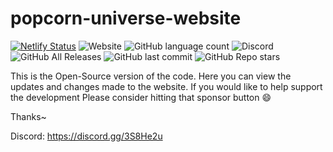 # popcorn-universe-website
[![Netlify Status](https://api.netlify.com/api/v1/badges/26492133-d3ce-4e04-99da-0d160f8bb8e3/deploy-status)](https://app.netlify.com/sites/popcorn-universe/deploys)
![Website](https://img.shields.io/website?down_color=red&down_message=Offline&label=Website%20Status&style=plastic&up_color=green&up_message=Online&url=https%3A%2F%2Fpopcorn-universe.netlify.app)
![GitHub language count](https://img.shields.io/github/languages/count/Nexus-Elf/popcorn-universe-website?label=Languages%20Used%20Count&style=plastic)
![Discord](https://img.shields.io/discord/758804810291347466?label=Join%20Our%20Discord&style=plastic)
![GitHub All Releases](https://img.shields.io/github/downloads/Nexus-Elf/popcorn-universe-website/total?label=Downloads&style=plastic)
![GitHub last commit](https://img.shields.io/github/last-commit/Nexus-Elf/popcorn-universe-website?color=blue&label=Last%20Commit)
![GitHub Repo stars](https://img.shields.io/github/stars/Nexus-Elf/popcorn-universe-website?style=social) 


This is the Open-Source version of the code. Here you can view the updates and changes made to the website.
If you would like to help support the development Please consider hitting that sponsor button 😄

Thanks~

Discord: https://discord.gg/3S8He2u

